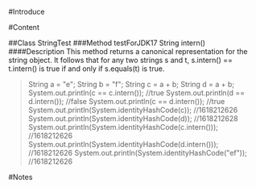 #Introduce

#Content

##Class StringTest
###Method testForJDK17
String intern()
####Description
This method returns a canonical representation for the string object. It follows that for any two strings s and t, s.intern() == t.intern() is true if and only if s.equals(t) is true.
>String a = "e"; 
>String b = "f";
>String c = a + b;
>String d = a + b;
>System.out.println(c == c.intern()); //true
>System.out.println(d == d.intern()); //false
>System.out.println(c == d.intern()); //true
>System.out.println(System.identityHashCode(c)); //1618212626
>System.out.println(System.identityHashCode(d)); //1618212628
>System.out.println(System.identityHashCode(c.intern())); //1618212626
>System.out.println(System.identityHashCode(d.intern())); //1618212626
>System.out.println(System.identityHashCode("ef")); //1618212626

#Notes